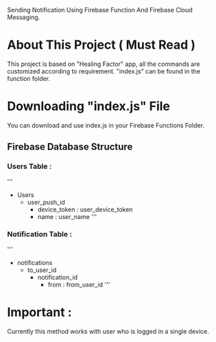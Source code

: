 Sending Notification Using Firebase Function And Firebase Cloud Messaging.

# About This Project ( Must Read )

This project is based on "Healing Factor" app, all the commands are customized according to requirement. "index.js" can be found in the function folder. 

# Downloading "index.js" File

You can download and use index.js in your Firebase Functions Folder.

## Firebase Database Structure

### Users Table :
'''
- Users
  - user_push_id
    - device_token : user_device_token
    - name : user_name
'''

### Notification Table :
'''
- notifications
  - to_user_id
    - notification_id
      - from : from_user_id
'''

# Important :

Currently this method works with user who is logged in a single device.
